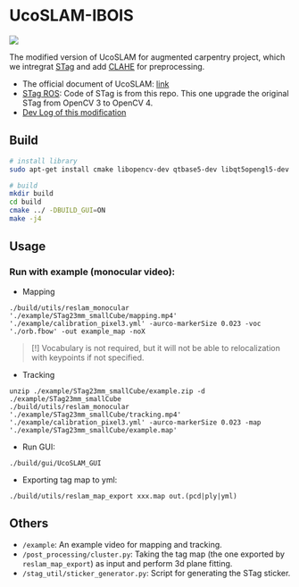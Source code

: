 # UcoSLAM-IBOIS
![](./example/tracking_demo.gif)

The modified version of UcoSLAM for augmented carpentry project, which we intregrat [STag](https://github.com/bbenligiray/stag) and add [CLAHE](https://en.wikipedia.org/wiki/Adaptive_histogram_equalization) for preprocessing.
- The official document of UcoSLAM:  [link](https://docs.google.com/document/d/12EGJ3cI-m8XMXgI5bYW1dLi5lBO-vxxr6Cf769wQzJc)
- [STag ROS](https://github.com/usrl-uofsc/stag_ros): Code of STag is from this repo. This one upgrade the original STag from OpenCV 3 to OpenCV 4.
- [Dev Log of this modification](./dev_log)

## Build
```bash
# install library
sudo apt-get install cmake libopencv-dev qtbase5-dev libqt5opengl5-dev libopenni2-dev

# build
mkdir build
cd build
cmake ../ -DBUILD_GUI=ON
make -j4
```

## Usage
### Run with example (monocular video):
- Mapping
```-
./build/utils/reslam_monocular './example/STag23mm_smallCube/mapping.mp4' './example/calibration_pixel3.yml' -aurco-markerSize 0.023 -voc './orb.fbow' -out example_map -noX
```
> [!] Vocabulary is not required, but it will not be able to relocalization with keypoints if not specified.

- Tracking
```
unzip ./example/STag23mm_smallCube/example.zip -d ./example/STag23mm_smallCube
./build/utils/reslam_monocular './example/STag23mm_smallCube/tracking.mp4' './example/calibration_pixel3.yml' -aurco-markerSize 0.023 -map './example/STag23mm_smallCube/example.map'
```

- Run GUI:
```
./build/gui/UcoSLAM_GUI
```

- Exporting tag map to yml:
```
./build/utils/reslam_map_export xxx.map out.(pcd|ply|yml)
```

## Others
- `/example`: An example video for mapping and tracking.
- `/post_processing/cluster.py`: Taking the tag map (the one exported by `reslam_map_export`) as input and perform 3d plane fitting.
- `/stag_util/sticker_generator.py`: Script for generating the STag sticker.
